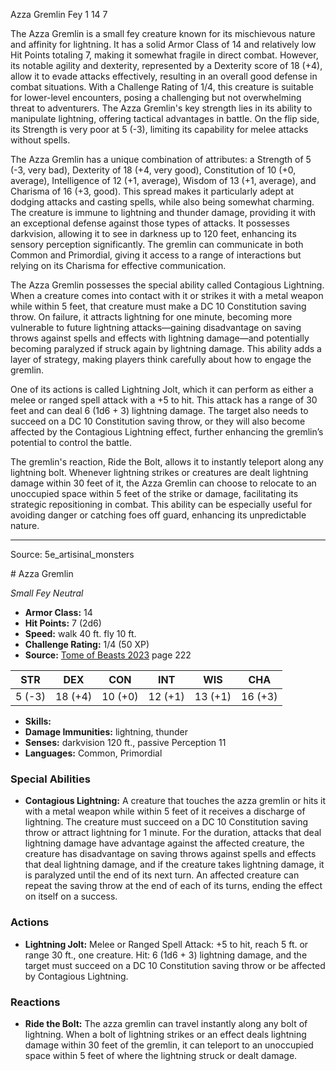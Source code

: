 <MonsterName/>Azza Gremlin</MonsterName>
<CreatureType/>Fey</CreatureType>
<CR/>1</CR>
<AC/>14</AC>
<HP/>7</HP>
<summary>The Azza Gremlin is a small fey creature known for its mischievous nature and affinity for lightning. It has a solid Armor Class of 14 and relatively low Hit Points totaling 7, making it somewhat fragile in direct combat. However, its notable agility and dexterity, represented by a Dexterity score of 18 (+4), allow it to evade attacks effectively, resulting in an overall good defense in combat situations. With a Challenge Rating of 1/4, this creature is suitable for lower-level encounters, posing a challenging but not overwhelming threat to adventurers. The Azza Gremlin's key strength lies in its ability to manipulate lightning, offering tactical advantages in battle. On the flip side, its Strength is very poor at 5 (-3), limiting its capability for melee attacks without spells. </summary>

<detail>

The Azza Gremlin has a unique combination of attributes: a Strength of 5 (-3, very bad), Dexterity of 18 (+4, very good), Constitution of 10 (+0, average), Intelligence of 12 (+1, average), Wisdom of 13 (+1, average), and Charisma of 16 (+3, good). This spread makes it particularly adept at dodging attacks and casting spells, while also being somewhat charming. The creature is immune to lightning and thunder damage, providing it with an exceptional defense against those types of attacks. It possesses darkvision, allowing it to see in darkness up to 120 feet, enhancing its sensory perception significantly. The gremlin can communicate in both Common and Primordial, giving it access to a range of interactions but relying on its Charisma for effective communication.

The Azza Gremlin possesses the special ability called Contagious Lightning. When a creature comes into contact with it or strikes it with a metal weapon while within 5 feet, that creature must make a DC 10 Constitution saving throw. On failure, it attracts lightning for one minute, becoming more vulnerable to future lightning attacks—gaining disadvantage on saving throws against spells and effects with lightning damage—and potentially becoming paralyzed if struck again by lightning damage. This ability adds a layer of strategy, making players think carefully about how to engage the gremlin.

One of its actions is called Lightning Jolt, which it can perform as either a melee or ranged spell attack with a +5 to hit. This attack has a range of 30 feet and can deal 6 (1d6 + 3) lightning damage. The target also needs to succeed on a DC 10 Constitution saving throw, or they will also become affected by the Contagious Lightning effect, further enhancing the gremlin’s potential to control the battle.

The gremlin's reaction, Ride the Bolt, allows it to instantly teleport along any lightning bolt. Whenever lightning strikes or creatures are dealt lightning damage within 30 feet of it, the Azza Gremlin can choose to relocate to an unoccupied space within 5 feet of the strike or damage, facilitating its strategic repositioning in combat. This ability can be especially useful for avoiding danger or catching foes off guard, enhancing its unpredictable nature.</detail>



---

Source: 5e_artisinal_monsters

<statblock>
# Azza Gremlin

*Small* *Fey* *Neutral*

- **Armor Class:** 14
- **Hit Points:** 7 (2d6)
- **Speed:** walk 40 ft. fly 10 ft.
- **Challenge Rating:** 1/4 (50 XP)
- **Source:** [Tome of Beasts 2023](https://koboldpress.com/kpstore/product/tome-of-beasts-1-2023-edition/) page 222

| STR | DEX | CON | INT | WIS | CHA |
| --- | --- | --- | --- | --- | --- |
| 5 (-3) | 18 (+4) | 10 (+0) | 12 (+1) | 13 (+1) | 16 (+3) |

- **Skills:** 
- **Damage Immunities:** lightning, thunder
- **Senses:** darkvision 120 ft., passive Perception 11
- **Languages:** Common, Primordial

### Special Abilities

- **Contagious Lightning:** A creature that touches the azza gremlin or hits it with a metal weapon while within 5 feet of it receives a discharge of lightning. The creature must succeed on a DC 10 Constitution saving throw or attract lightning for 1 minute. For the duration, attacks that deal lightning damage have advantage against the affected creature, the creature has disadvantage on saving throws against spells and effects that deal lightning damage, and if the creature takes lightning damage, it is paralyzed until the end of its next turn. An affected creature can repeat the saving throw at the end of each of its turns, ending the effect on itself on a success.

### Actions

- **Lightning Jolt:** Melee or Ranged Spell Attack: +5 to hit, reach 5 ft. or range 30 ft., one creature. Hit: 6 (1d6 + 3) lightning damage, and the target must succeed on a DC 10 Constitution saving throw or be affected by Contagious Lightning.

### Reactions

- **Ride the Bolt:** The azza gremlin can travel instantly along any bolt of lightning. When a bolt of lightning strikes or an effect deals lightning damage within 30 feet of the gremlin, it can teleport to an unoccupied space within 5 feet of where the lightning struck or dealt damage.
</statblock>


